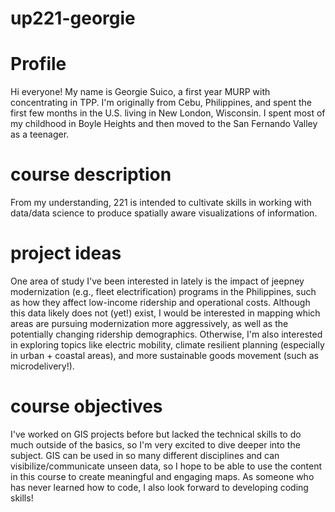 # up221-georgie
# Profile
Hi everyone! My name is Georgie Suico, a first year MURP with concentrating in TPP. I'm originally from Cebu, Philippines, and spent the first few months in the U.S. living in New London, Wisconsin. I spent most of my childhood in Boyle Heights and then moved to the San Fernando Valley as a teenager. 
# course description
From my understanding, 221 is intended to cultivate skills in working with data/data science to produce spatially aware visualizations of information. 
# project ideas
One area of study I've been interested in lately is the impact of jeepney modernization (e.g., fleet electrification) programs in the Philippines, such as how they affect low-income ridership and operational costs. Although this data likely does not (yet!) exist, I would be interested in mapping which areas are pursuing modernization more aggressively, as well as the potentially changing ridership demographics. 
Otherwise, I'm also interested in exploring topics like electric mobility, climate resilient planning (especially in urban + coastal areas), and more sustainable goods movement (such as microdelivery!). 
# course objectives
I've worked on GIS projects before but lacked the technical skills to do much outside of the basics, so I'm very excited to dive deeper into the subject. GIS can be used in so many different disciplines and can visibilize/communicate unseen data, so I hope to be able to use the content in this course to create meaningful and engaging maps. As someone who has never learned how to code, I also look forward to developing coding skills!
